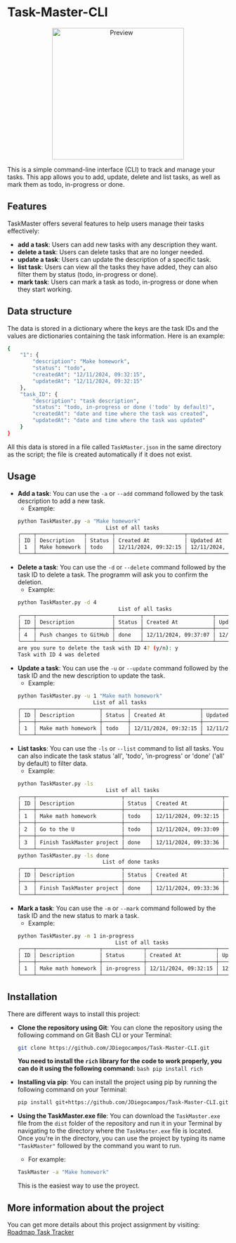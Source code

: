 # Task-Master-CLI

<p align="center">
    <img src="IconTaskMaster.ico" alt="Preview" width="300" height="300">
</p>

This is a simple command-line interface (CLI) to track and manage your tasks. This app allows you to add, update, delete and list tasks, as well as mark them as todo, in-progress or done.

## Features

TaskMaster offers several features to help users manage their tasks effectively:

- **add a task**: Users can add new tasks with any description they want.
- **delete a task**: Users can delete tasks that are no longer needed.
- **update a task**: Users can update the description of a specific task.
- **list task**: Users can view all the tasks they have added, they can also filter them by status (todo, in-progress or done).
- **mark task**: Users can mark a task as todo, in-progress or done when they start working.

## Data structure

The data is stored in a dictionary where the keys are the task IDs and the values are dictionaries containing the task information. Here is an example:

```bash
{
    "1": {
        "description": "Make homework",
        "status": "todo",
        "createdAt": "12/11/2024, 09:32:15",
        "updatedAt": "12/11/2024, 09:32:15"
    },
    "task_ID": {
        "description": "task description",
        "status": "todo, in-progress or done ('todo' by default)",
        "createdAt": "date and time where the task was created",
        "updatedAt": "date and time where the task was updated"
    }
}
```
All this data is stored in a file called `TaskMaster.json` in the same directory as the script; the file is created automatically if it does not exist.

## Usage

- **Add a task**: You can use the `-a` or `--add` command followed by the task description to add a new task.
    - Example:
    ```bash
    python TaskMaster.py -a "Make homework"
                                List of all tasks
    ╭────┬───────────────┬────────┬──────────────────────┬──────────────────────╮
    │ ID │ Description   │ Status │ Created At           │ Updated At           │
    │ 1  │ Make homework │ todo   │ 12/11/2024, 09:32:15 │ 12/11/2024, 09:32:15 │
    ╰────┴───────────────┴────────┴──────────────────────┴──────────────────────╯
    ```
- **Delete a task**: You can use the `-d` or `--delete` command followed by the task ID to delete a task. The programm will ask you to confirm the deletion.
    - Example:
    ```bash
    python TaskMaster.py -d 4                       
                                    List of all tasks
    ╭────┬────────────────────────┬────────┬──────────────────────┬──────────────────────╮
    │ ID │ Description            │ Status │ Created At           │ Updated At           │
    ├────┼────────────────────────┼────────┼──────────────────────┼──────────────────────┤
    │ 4  │ Push changes to GitHub │ done   │ 12/11/2024, 09:37:07 │ 12/11/2024, 09:37:57 │
    ╰────┴────────────────────────┴────────┴──────────────────────┴──────────────────────╯
    are you sure to delete the task with ID 4? (y/n): y
    Task with ID 4 was deleted
    ```
- **Update a task**: You can use the `-u` or `--update` command followed by the task ID and the new description to update the task.
    - Example:
    ```bash
    python TaskMaster.py -u 1 "Make math homework"
                            List of all tasks
    ╭────┬────────────────────┬────────┬──────────────────────┬──────────────────────╮
    │ ID │ Description        │ Status │ Created At           │ Updated At           │
    ├────┼────────────────────┼────────┼──────────────────────┼──────────────────────┤
    │ 1  │ Make math homework │ todo   │ 12/11/2024, 09:32:15 │ 12/11/2024, 13:11:10 │
    ╰────┴────────────────────┴────────┴──────────────────────┴──────────────────────╯
    ```
- **List tasks**: You can use the `-ls` or `--list` command to list all tasks. You can also indicate the task status 'all', 'todo', 'in-progress' or 'done' ('all' by default) to filter data.
    - Example:
    ```bash
    python TaskMaster.py -ls
                                List of all tasks
    ╭────┬───────────────────────────┬────────┬──────────────────────┬──────────────────────╮
    │ ID │ Description               │ Status │ Created At           │ Updated At           │
    ├────┼───────────────────────────┼────────┼──────────────────────┼──────────────────────┤
    │ 1  │ Make math homework        │ todo   │ 12/11/2024, 09:32:15 │ 12/11/2024, 13:11:10 │
    ├────┼───────────────────────────┼────────┼──────────────────────┼──────────────────────┤
    │ 2  │ Go to the U               │ todo   │ 12/11/2024, 09:33:09 │ 12/11/2024, 09:33:09 │
    ├────┼───────────────────────────┼────────┼──────────────────────┼──────────────────────┤
    │ 3  │ Finish TaskMaster project │ done   │ 12/11/2024, 09:33:36 │ 12/11/2024, 09:37:40 │
    ╰────┴───────────────────────────┴────────┴──────────────────────┴──────────────────────╯
    python TaskMaster.py -ls done
                               List of done tasks
    ╭────┬───────────────────────────┬────────┬──────────────────────┬──────────────────────╮
    │ ID │ Description               │ Status │ Created At           │ Updated At           │
    ├────┼───────────────────────────┼────────┼──────────────────────┼──────────────────────┤
    │ 3  │ Finish TaskMaster project │ done   │ 12/11/2024, 09:33:36 │ 12/11/2024, 09:37:40 │
    ╰────┴───────────────────────────┴────────┴──────────────────────┴──────────────────────╯
    ```
- **Mark a task**: You can use the `-m` or `--mark` command followed by the task ID and the new status to mark a task.
    - Example:
    ```bash
    python TaskMaster.py -m 1 in-progress
                                   List of all tasks
    ╭────┬────────────────────┬─────────────┬──────────────────────┬──────────────────────╮
    │ ID │ Description        │ Status      │ Created At           │ Updated At           │
    ├────┼────────────────────┼─────────────┼──────────────────────┼──────────────────────┤
    │ 1  │ Make math homework │ in-progress │ 12/11/2024, 09:32:15 │ 12/11/2024, 13:22:28 │
    ╰────┴────────────────────┴─────────────┴──────────────────────┴──────────────────────╯
    ```

## Installation

There are different ways to install this project:

- **Clone the repository using Git**: You can clone the repository using the following command on Git Bash CLI or your Terminal:
    ```bash
    git clone https://github.com/JDiegocampos/Task-Master-CLI.git
    ```
    **You need to install the `rich` library for the code to work properly, you can do it using the following command:**
      ```bash
      pip install rich
      ```
- **Installing via pip**: You can install the project using pip by running the following command on your Terminal:
    ```bash
    pip install git+https://github.com/JDiegocampos/Task-Master-CLI.git
    ```

- **Using the TaskMaster.exe file**: You can download the `TaskMaster.exe` file from the `dist` folder of the repository and run it in your Terminal by navigating to the directory where the `TaskMaster.exe` file is located.
Once you're in the directory, you can use the project by typing its name `"TaskMaster"` followed by the command you want to run.
    - For example:
    ```bash
    TaskMaster -a "Make homework"
    ```
    This is the easiest way to use the proyect.

## More information about the project

You can get more details about this project assignment by visiting: [Roadmap Task Tracker](https://roadmap.sh/projects/task-tracker)
